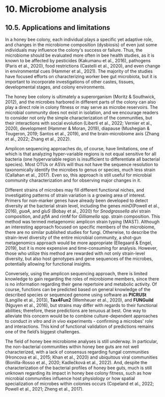 # 10. Microbiome analysis

## 10.5. Applications and limitations

In a honey bee colony, each individual plays a specific yet adaptive role, and changes in the microbiome composition (dysbiosis) of even just some individuals may influence the colony's success or failure. Thus, the microbiome should be evaluated more often in bee health studies, as it is known to be affected by pesticides (Kakumanu et al., 2016), pathogens (Paris et al., 2020), food restrictions (Castelli et al., 2020), and even change in environmental cues (Hammer et al., 2021). The majority of the studies have focused efforts on characterizing worker bee gut microbiota, but it is important to incorporate investigations of other castes, tissues, developmental stages, and colony environments.

The honey bee colony is ultimately a superorganism (Moritz & Southwick, 2012), and the microbes harbored in different parts of the colony can also play a direct role in colony fitness or may serve as microbe reservoirs. The microbial community does not exist in isolation, and we encourage readers to consider not only the simple characterization of the communities, but their interactions with social evolution (Liberti et al., 2022; Vernier et al., 2020), development (Hammer & Moran, 2019), diapause (Mushegian & Tougeron, 2019; Santos et al., 2019), and the brain-microbiome axis (Zhang et al., 2022; Zhang et al., 2022).

Amplicon sequencing approaches do, of course, have limitations, one of which is that analyzing hyper-variable regions is not equal sensitive for all bacteria (one hypervariable region is insufficient to differentiate all bacterial species). Most OTUs or ASVs will thus not have the sequence resolution to taxonomically identify the microbes to genus or species, much less strain (Callahan et al., 2017). Even so, this approach is still useful for microbial community characterization and for observing major changes in it.

Different strains of microbes may fill different functional niches, and investigating patterns of strain variation is a growing area of interest. Primers for non-marker genes have already been developed to detect diversity at the bacterial strain level, including the genes *minD*(Powell et al., 2016), *guaA*, and *gluS* (Bobay et al., 2020) for *Snodgrassella alvi* strain composition, and *pflA* and *rimM* for *Gilliamella* spp. strain composition. This method was termed metagenomic amplicon strain typing (MAST). Although an interesting approach focused on specific members of the microbiome, there are no similar published studies for fungi. Otherwise, to describe the strain-level diversity of the entire microbial community, a shot-gun metagenomics approach would be more appropriate (Ellegaard & Engel, 2019), but it is more expensive and time-consuming for analysis. However, those who utilize this method are rewarded with not only strain-level diversity, but also host genotypes and gene sequences of the microbes, potentially allowing for functional insights.

Conversely, using the amplicon sequencing approach, there is limited knowledge to gain regarding the roles of microbiome members, since there is no information regarding their gene repertoire and metabolic activity. Of course, functions can be predicted based on general knowledge of the described species or sequenced genome using software as **PICRUSt** (Langille et al., 2013), **Tax4Fun2** (Wemheuer et al., 2020), and **FUNGuild** (Nguyen et al., 2016), but strains may differ with regards to their functional abilities; therefore, these predictions are tenuous at best. One way to alleviate this concern would be to combine culture-dependent approaches to conduct *in vitro* and *in vivo* experiments - confirming a microbes' role and interactions. This kind of functional validation of predictions remains one of the field’s biggest challenges.

The field of honey bee microbiome analyses is still underway. In particular, the non-bacterial communities within honey bee guts are not well characterized, with a lack of consensus regarding fungal communities (Hroncova et al., 2015; Khan et al., 2020) and ubiquitous viral communities (Bonilla-Rosso et al., 2020; Kadlečková et al., 2022). And, despite the characterization of the bacterial profiles of honey bee guts, much is still unknown regarding its impact in honey bee colony fitness, such as how microbial communities influence host physiology or how spatial specialization of microbes within colonies occurs (Copeland et al., 2022; Powell et al., 2021; Zheng et al., 2017).
